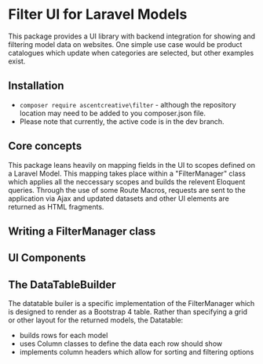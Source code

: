 # Filter UI for Laravel Models

This package provides a UI library with backend integration for showing and filtering model data on websites. One simple use case would be product catalogues which update when categories are selected, but other examples exist.

## Installation

 - `composer require ascentcreative\filter` - although the repository location may need to be added to you composer.json file.
 - Please note that currently, the active code is in the dev branch.

## Core concepts

This package leans heavily on mapping fields in the UI to scopes defined on a Laravel Model. This mapping takes place within a "FilterManager" class which applies all the neccessary scopes and builds the relevent Eloquent queries. Through the use of some Route Macros, requests are sent to the application via Ajax and updated datasets and other UI elements are returned as HTML fragments. 

## Writing a FilterManager class



## UI Components

## The DataTableBuilder

The datatable builer is a specific implementation of the FilterManager which is designed to render as a Bootstrap 4 table. Rather than specifying a grid or other layout for the returned models, the Datatable:
 - builds rows for each model
 - uses Column classes to define the data each row should show
 - implements column headers which allow for sorting and filtering options
